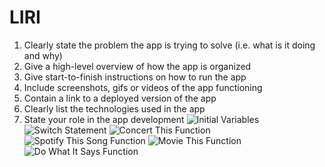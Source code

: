 # LIRI
1. Clearly state the problem the app is trying to solve (i.e. what is it doing and why)
2. Give a high-level overview of how the app is organized
3. Give start-to-finish instructions on how to run the app
4. Include screenshots, gifs or videos of the app functioning
5. Contain a link to a deployed version of the app
6. Clearly list the technologies used in the app
7. State your role in the app development
![Initial Variables](https://github.com/Mutahir-Chaudhry/liri-node-app/blob/master/Images/LIRI%20Demo%201.png)
![Switch Statement](https://github.com/Mutahir-Chaudhry/liri-node-app/blob/master/Images/LIRI%20Demo%201.png)
![Concert This Function](https://github.com/Mutahir-Chaudhry/liri-node-app/blob/master/Images/LIRI%20Demo%201.png)
![Spotify This Song Function](https://github.com/Mutahir-Chaudhry/liri-node-app/blob/master/Images/LIRI%20Demo%201.png)
![Movie This Function](https://github.com/Mutahir-Chaudhry/liri-node-app/blob/master/Images/LIRI%20Demo%201.png)
![Do What It Says Function](https://github.com/Mutahir-Chaudhry/liri-node-app/blob/master/Images/LIRI%20Demo%201.png)
